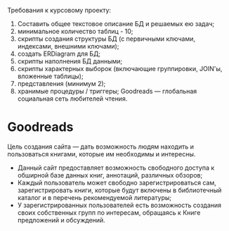 Требования к курсовому проекту:
1. Составить общее текстовое описание БД и решаемых ею задач;
2. минимальное количество таблиц - 10;
3. скрипты создания структуры БД (с первичными ключами, индексами, внешними ключами);
4. создать ERDiagram для БД;
5. скрипты наполнения БД данными;
6. скрипты характерных выборок (включающие группировки, JOIN'ы, вложенные таблицы);
7. представления (минимум 2);
8. хранимые процедуры / триггеры;
Goodreads — глобальная социальная сеть любителей чтения.

# Goodreads
Цель создания сайта — дать возможность людям находить и пользоваться книгами, которые им необходимы и интересны. 
- Данный сайт предоставляет возможность свободного доступа к обширной базе данных книг, аннотаций, различных обзоров;
- Каждый пользователь может свободно зарегистрироваться сам, зарегистрировать книги, которые будут включены в библиотечный каталог и в перечень рекомендуемой литературы;
- У зарегистрированных пользователей есть возможность создания своих собственных групп по интересам, обращаясь к Книге предложений и обсуждений.
